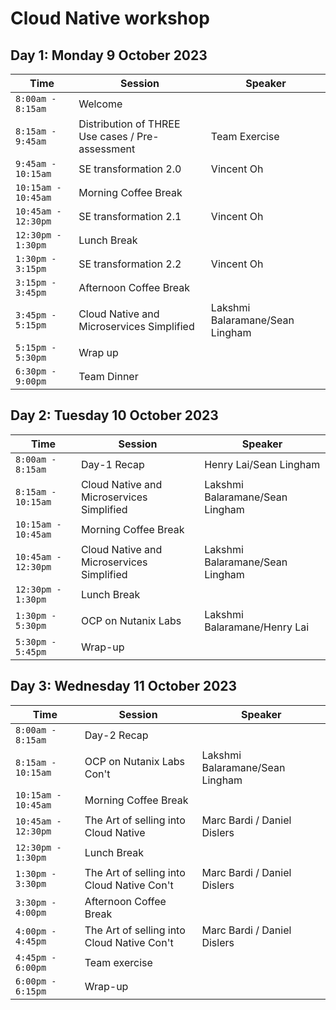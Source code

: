 # Cloud Native workshop

## Day 1: Monday 9 October 2023

|  Time | Session | Speaker |
|-------------------------|--------|----------------|
|`8:00am - 8:15am` | Welcome |
|`8:15am - 9:45am` | Distribution of THREE Use cases / Pre-assessment | Team Exercise|
|`9:45am - 10:15am` | SE transformation 2.0 | Vincent Oh |
|`10:15am - 10:45am`| Morning Coffee Break |
|`10:45am - 12:30pm `| SE transformation 2.1 | Vincent Oh |
|`12:30pm - 1:30pm` | Lunch Break |
|`1:30pm - 3:15pm`| SE transformation 2.2 | Vincent Oh |
|`3:15pm - 3:45pm`| Afternoon Coffee Break |
|`3:45pm - 5:15pm`| Cloud Native and Microservices Simplified | Lakshmi Balaramane/Sean Lingham |
|`5:15pm - 5:30pm` | Wrap up |
|`6:30pm - 9:00pm` | Team Dinner |


## Day 2: Tuesday 10 October 2023

| Time | Session | Speaker |
|-------------------------|----------|----------------|
|`8:00am - 8:15am` | Day-1 Recap | Henry Lai/Sean Lingham |
|`8:15am - 10:15am` | Cloud Native and Microservices Simplified | Lakshmi Balaramane/Sean Lingham |
|`10:15am - 10:45am` | Morning Coffee Break |
|`10:45am - 12:30pm `| Cloud Native and Microservices Simplified | Lakshmi Balaramane/Sean Lingham |
|`12:30pm - 1:30pm` | Lunch Break |
|`1:30pm - 5:30pm`| OCP on Nutanix Labs | Lakshmi Balaramane/Henry Lai |
|`5:30pm - 5:45pm` | Wrap-up |
                        

## Day 3: Wednesday 11 October 2023


| Time | Session | Speaker |
|-------------------------|----------|----------------|
|`8:00am - 8:15am` | Day-2 Recap |
|`8:15am - 10:15am`| OCP on Nutanix Labs Con't | Lakshmi Balaramane/Sean Lingham |
|`10:15am - 10:45am` | Morning Coffee Break |
|`10:45am - 12:30pm `| The Art of selling into Cloud Native | Marc Bardi / Daniel Dislers |
|`12:30pm - 1:30pm` | Lunch Break |
|`1:30pm - 3:30pm`| The Art of selling into Cloud Native Con't | Marc Bardi / Daniel Dislers |
|`3:30pm - 4:00pm` | Afternoon Coffee Break |
|`4:00pm - 4:45pm`| The Art of selling into Cloud Native Con't | Marc Bardi / Daniel Dislers |
|`4:45pm - 6:00pm` | Team exercise |
|`6:00pm - 6:15pm` | Wrap-up |
